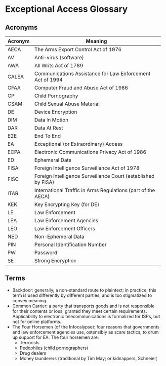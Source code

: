 # Exceptional Access Glossary

## Acronyms

| Acronym | Meaning                                                       |
| ------- | ------------------------------------------------------------- |
| AECA    | The Arms Export Control Act of 1976                           |
| AV      | Anti-virus (software)                                         |
| AWA     | All Writs Act of 1789                                         |
| CALEA   | Communications Assistance for Law Enforcement Act of 1994     |
| CFAA    | Computer Fraud and Abuse Act of 1986                          |
| CP      | Child Pornography                                             |
| CSAM    | Child Sexual Abuse Material                                   |
| DE      | Device Encryption                                             |
| DIM     | Data In Motion                                                |
| DAR     | Data At Rest                                                  |
| E2E     | End To End                                                    |
| EA      | Exceptional (or Extraordinary) Access                         |
| ECPA    | Electronic Communications Privacy Act of 1986                 |
| ED      | Ephemeral Data                                                |
| FISA    | Foreign Intelligence Surveillance Act of 1978                 |
| FISC    | Foreign Intelligence Surveillance Court (established by FISA) |
| ITAR    | International Traffic in Arms Regulations (part of the AECA)  |
| KEK     | Key Encrypting Key (for DE)                                   |
| LE      | Law Enforcement                                               |
| LEA     | Law Enforcement Agencies                                      |
| LEO     | Law Enforcement Officers                                      |
| NED     | Non-Ephemeral Data                                            |
| PIN     | Personal Identification Number                                |
| PW      | Password                                                      |
| SE      | Strong Encryption                                             |

## Terms

* Backdoor: generally, a non-standard route to plaintext; in practice, this term is used differently by different
  parties, and is too stigmatized to convey meaning.
* Common Carrier: a party that transports goods and is not responsible for their contents or loss, granted they meet
  certain requirements. Applicability to electronic telecommunications is formalized for ISPs, but not for online
  platforms.
* The Four Horsemen (of the Infocalypse): four reasons that governments and law enforcement agencies use, ostensibly as
  scare tactics, to drum up support for EA. The four horsemen are:
  * Terrorists
  * Pedophiles (child pornographers)
  * Drug dealers
  * Money launderers (traditional by Tim May; or kidnappers, Schneier)
